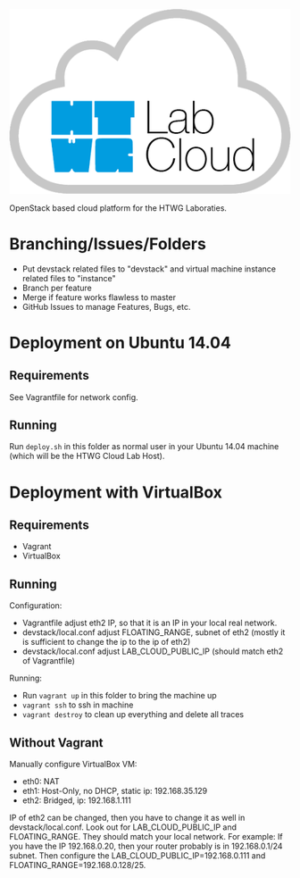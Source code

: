 ![HTWG Lab Cloud](design/logo-large.png?raw=true)

OpenStack based cloud platform for the HTWG Laboraties.

# Branching/Issues/Folders

- Put devstack related files to "devstack" and virtual machine instance related files to "instance"
- Branch per feature
- Merge if feature works flawless to master
- GitHub Issues to manage Features, Bugs, etc.

# Deployment on Ubuntu 14.04

## Requirements

See Vagrantfile for network config.

## Running

Run `deploy.sh` in this folder as normal user in your Ubuntu 14.04 machine (which will be the HTWG Cloud Lab Host).

# Deployment with VirtualBox

## Requirements

- Vagrant
- VirtualBox

## Running

Configuration:

- Vagrantfile adjust eth2 IP, so that it is an IP in your local real network.
- devstack/local.conf adjust FLOATING_RANGE, subnet of eth2 (mostly it is sufficient to change the ip to the ip of eth2)
- devstack/local.conf adjust LAB_CLOUD_PUBLIC_IP (should match eth2 of Vagrantfile)

Running: 

- Run `vagrant up` in this folder to bring the machine up
- `vagrant ssh` to ssh in machine
- `vagrant destroy` to clean up everything and delete all traces

## Without Vagrant

Manually configure VirtualBox VM:

- eth0: NAT
- eth1: Host-Only, no DHCP, static ip: 192.168.35.129
- eth2: Bridged, ip: 192.168.1.111

IP of eth2 can be changed, then you have to change it as well in devstack/local.conf.
Look out for LAB_CLOUD_PUBLIC_IP and FLOATING_RANGE. They should match your local network.
For example: If you have the IP 192.168.0.20, then your router probably is in 192.168.0.1/24 subnet. Then configure the LAB_CLOUD_PUBLIC_IP=192.168.0.111 and FLOATING_RANGE=192.168.0.128/25.


